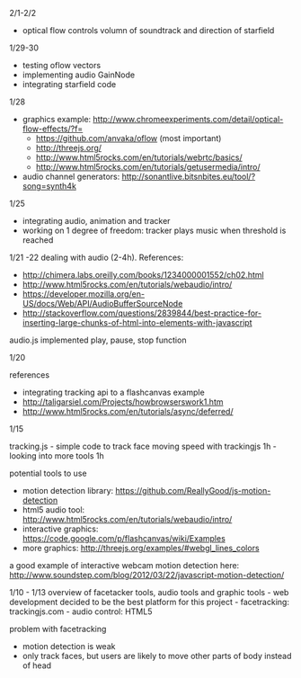 2/1-2/2
 - optical flow controls volumn of soundtrack and direction of starfield

1/29-30
- testing oflow vectors
- implementing audio GainNode
- integrating starfield code

1/28
 - graphics example: http://www.chromeexperiments.com/detail/optical-flow-effects/?f=
	- https://github.com/anvaka/oflow (most important)
	- http://threejs.org/
	- http://www.html5rocks.com/en/tutorials/webrtc/basics/
	- http://www.html5rocks.com/en/tutorials/getusermedia/intro/
 - audio channel generators: http://sonantlive.bitsnbites.eu/tool/?song=synth4k

1/25 
- integrating audio, animation and tracker
- working on 1 degree of freedom: tracker plays music when threshold is reached


1/21 -22
dealing with audio (2-4h). References:
 - http://chimera.labs.oreilly.com/books/1234000001552/ch02.html
 - http://www.html5rocks.com/en/tutorials/webaudio/intro/
 - https://developer.mozilla.org/en-US/docs/Web/API/AudioBufferSourceNode
 - http://stackoverflow.com/questions/2839844/best-practice-for-inserting-large-chunks-of-html-into-elements-with-javascript 

audio.js
	implemented play, pause, stop function


1/20

references
 - integrating tracking api to a flashcanvas example
 - http://taligarsiel.com/Projects/howbrowserswork1.htm
 - http://www.html5rocks.com/en/tutorials/async/deferred/

1/15

tracking.js
    - simple code to track face moving speed with trackingjs 1h
    - looking into more tools 1h

potential tools to use
- motion detection library: https://github.com/ReallyGood/js-motion-detection
- html5 audio tool: http://www.html5rocks.com/en/tutorials/webaudio/intro/
- interactive graphics: https://code.google.com/p/flashcanvas/wiki/Examples
- more graphics: http://threejs.org/examples/#webgl_lines_colors

a good example of interactive webcam motion detection here:
http://www.soundstep.com/blog/2012/03/22/javascript-motion-detection/


1/10 - 1/13	overview of facetacker tools, audio tools and graphic tools
	- web development decided to be the best platform for this project
	- facetracking: trackingjs.com
	- audio control: HTML5 <audio> element

problem with facetracking
- motion detection is weak
- only track faces, but users are likely to move other parts of body instead of head



